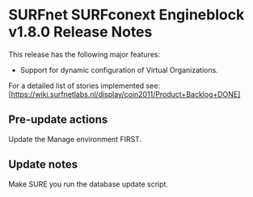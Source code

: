 # SURFnet SURFconext Engineblock v1.8.0 Release Notes #

This release has the following major features:
* Support for dynamic configuration of Virtual Organizations.

For a detailed list of stories implemented see:
[https://wiki.surfnetlabs.nl/display/coin2011/Product+Backlog+DONE]

Pre-update actions
------------------

Update the Manage environment FIRST.

Update notes
------------

Make SURE you run the database update script.